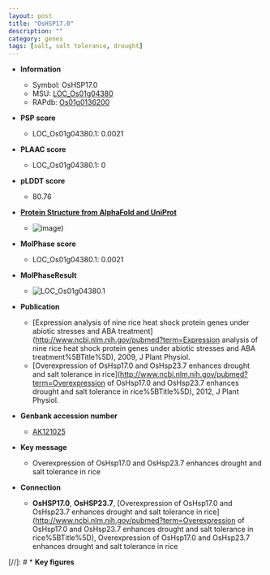 ```yaml
---
layout: post
title: "OsHSP17.0"
description: ""
category: genes
tags: [salt, salt tolerance, drought]
---
```


* **Information**  
    + Symbol: OsHSP17.0  
    + MSU: [LOC_Os01g04380](http://rice.plantbiology.msu.edu/cgi-bin/ORF_infopage.cgi?orf=LOC_Os01g04380)  
    + RAPdb: [Os01g0136200](http://rapdb.dna.affrc.go.jp/viewer/gbrowse_details/irgsp1?name=Os01g0136200)  

* **PSP score**  
    + LOC_Os01g04380.1: 0.0021 

* **PLAAC score**  
    + LOC_Os01g04380.1: 0 

* **pLDDT score**
    + 80.76

* **[Protein Structure from AlphaFold and UniProt](https://www.uniprot.org/uniprotkb/Q943E6/entry#structure)**
    + ![image](https://ricepsp.github.io/images/Q9/AF-Q943E6-F1.png))

* **MolPhase score**
    + LOC_Os01g04380.1: 0.0021

* **MolPhaseResult**
    + ![LOC_Os01g04380.1](https://ricepsp.github.io/pictures/LOC_Os01g/LOC_Os01g04380.1.png)

* **Publication**  
    + [Expression analysis of nine rice heat shock protein genes under abiotic stresses and ABA treatment](http://www.ncbi.nlm.nih.gov/pubmed?term=Expression analysis of nine rice heat shock protein genes under abiotic stresses and ABA treatment%5BTitle%5D), 2009, J Plant Physiol.
    + [Overexpression of OsHsp17.0 and OsHsp23.7 enhances drought and salt tolerance in rice](http://www.ncbi.nlm.nih.gov/pubmed?term=Overexpression of OsHsp17.0 and OsHsp23.7 enhances drought and salt tolerance in rice%5BTitle%5D), 2012, J Plant Physiol.

* **Genbank accession number**  
    + [AK121025](http://www.ncbi.nlm.nih.gov/nuccore/AK121025)

* **Key message**  
    + Overexpression of OsHsp17.0 and OsHsp23.7 enhances drought and salt tolerance in rice

* **Connection**  
    + __OsHSP17.0__, __OsHSP23.7__, [Overexpression of OsHsp17.0 and OsHsp23.7 enhances drought and salt tolerance in rice](http://www.ncbi.nlm.nih.gov/pubmed?term=Overexpression of OsHsp17.0 and OsHsp23.7 enhances drought and salt tolerance in rice%5BTitle%5D), Overexpression of OsHsp17.0 and OsHsp23.7 enhances drought and salt tolerance in rice

[//]: # * **Key figures**  


